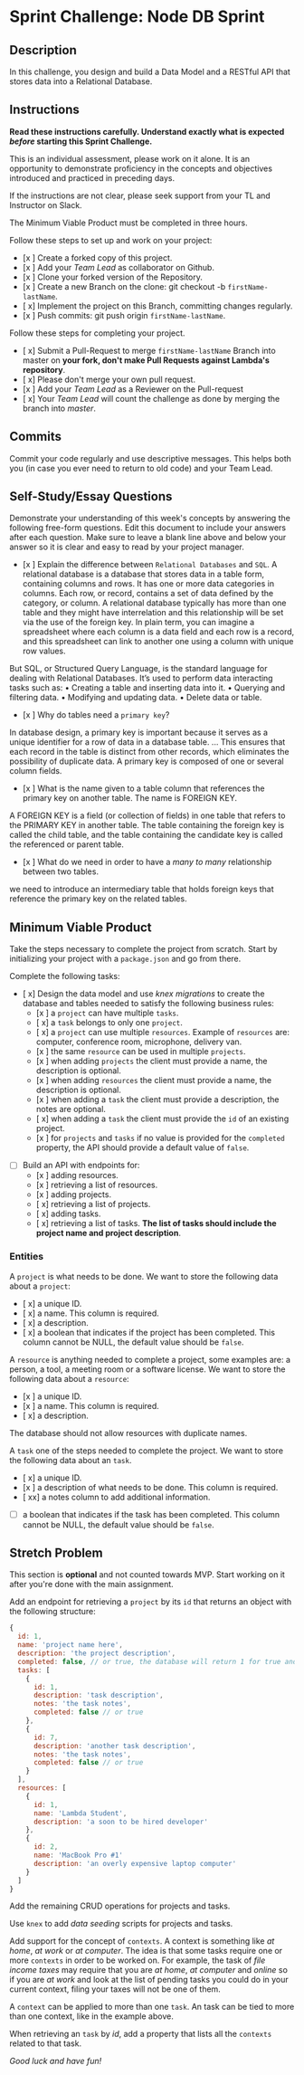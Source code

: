 # Sprint Challenge: Node DB Sprint

## Description

In this challenge, you design and build a Data Model and a RESTful API that stores data into a Relational Database.

## Instructions

**Read these instructions carefully. Understand exactly what is expected _before_ starting this Sprint Challenge.**

This is an individual assessment, please work on it alone. It is an opportunity to demonstrate proficiency in the concepts and objectives introduced and practiced in preceding days.

If the instructions are not clear, please seek support from your TL and Instructor on Slack.

The Minimum Viable Product must be completed in three hours.

Follow these steps to set up and work on your project:

- [x ] Create a forked copy of this project.
- [x ] Add your _Team Lead_ as collaborator on Github.
- [x ] Clone your forked version of the Repository.
- [x ] Create a new Branch on the clone: git checkout -b `firstName-lastName`.
- [ x] Implement the project on this Branch, committing changes regularly.
- [x ] Push commits: git push origin `firstName-lastName`.

Follow these steps for completing your project.

- [ x] Submit a Pull-Request to merge `firstName-lastName` Branch into master on **your fork, don't make Pull Requests against Lambda's repository**.
- [ x] Please don't merge your own pull request.
- [x ] Add your _Team Lead_ as a Reviewer on the Pull-request
- [ x] Your _Team Lead_ will count the challenge as done by merging the branch into _master_.

## Commits

Commit your code regularly and use descriptive messages. This helps both you (in case you ever need to return to old code) and your Team Lead.

## Self-Study/Essay Questions

Demonstrate your understanding of this week's concepts by answering the following free-form questions. Edit this document to include your answers after each question. Make sure to leave a blank line above and below your answer so it is clear and easy to read by your project manager.

- [x ] Explain the difference between `Relational Databases` and `SQL`.
A relational database is a database that stores data in a table form, containing columns and rows. It has one or more data categories in columns. Each row, or record, contains a set of data defined by the category, or column.
A relational database typically has more than one table and they might have interrelation and this relationship will be set via the use of the foreign key.
In plain term, you can imagine a spreadsheet where each column is a data field and each row is a record, and this spreadsheet can link to another one using a column with unique row values.

 But SQL, or Structured Query Language, is the standard language for dealing with Relational Databases. It’s used to perform data interacting tasks such as:
•	Creating a table and inserting data into it.
•	Querying and filtering data.
•	Modifying and updating data.
•	Delete data or table.



- [x ] Why do tables need a `primary key`?

In database design, a primary key is important because it serves as a unique identifier for a row of data in a database table. ... This ensures that each record in the table is distinct from other records, which eliminates the possibility of duplicate data. A primary key is composed of one or several column fields.

- [x ] What is the name given to a table column that references the primary key on another table.
The name is FOREIGN KEY.

A FOREIGN KEY is a field (or collection of fields) in one table that refers to the PRIMARY KEY in another table. The table containing the foreign key is called the child table, and the table containing the candidate key is called the referenced or parent table.

- [x ] What do we need in order to have a _many to many_ relationship between two tables.

we need to introduce an intermediary table that holds foreign keys that reference the primary key on the related tables. 

## Minimum Viable Product

Take the steps necessary to complete the project from scratch. Start by initializing your project with a `package.json` and go from there.

Complete the following tasks:

- [ x] Design the data model and use _knex migrations_ to create the database and tables needed to satisfy the following business rules:
  - [x ] a `project` can have multiple `tasks`.
  - [ x] a `task` belongs to only one `project`.
  - [ x] a `project` can use multiple `resources`. Example of `resources` are: computer, conference room, microphone, delivery van.
  - [x ] the same `resource` can be used in multiple `projects`.
  - [x ] when adding `projects` the client must provide a name, the description is optional.
  - [x ] when adding `resources` the client must provide a name, the description is optional.
  - [x ] when adding a `task` the client must provide a description, the notes are optional.
  - [ x] when adding a `task` the client must provide the `id` of an existing project.
  - [x ] for `projects` and `tasks` if no value is provided for the `completed` property, the API should provide a default value of `false`.
- [ ] Build an API with endpoints for:
  - [x ] adding resources.
  - [x ] retrieving a list of resources.
  - [x ] adding projects.
  - [ x] retrieving a list of projects.
  - [ x] adding tasks.
  - [ x] retrieving a list of tasks. **The list of tasks should include the project name and project description**.

### Entities

A `project` is what needs to be done. We want to store the following data about a `project`:

- [ x] a unique ID.
- [ x] a name. This column is required.
- [ x] a description.
- [ x] a boolean that indicates if the project has been completed. This column cannot be NULL, the default value should be `false`.

A `resource` is anything needed to complete a project, some examples are: a person, a tool, a meeting room or a software license. We want to store the following data about a `resource`:

- [x ] a unique ID.
- [x ] a name. This column is required.
- [ x] a description.

The database should not allow resources with duplicate names.

A `task` one of the steps needed to complete the project. We want to store the following data about an `task`.

- [ x] a unique ID.
- [x ] a description of what needs to be done. This column is required.
- [ xx] a notes column to add additional information.
- [ ] a boolean that indicates if the task has been completed. This column cannot be NULL, the default value should be `false`.

## Stretch Problem

This section is **optional** and not counted towards MVP. Start working on it after you're done with the main assignment.

Add an endpoint for retrieving a `project` by its `id` that returns an object with the following structure:

```js
{
  id: 1,
  name: 'project name here',
  description: 'the project description',
  completed: false, // or true, the database will return 1 for true and 0 for false, extra code is required to convert a 1 to true and a 0 to false.
  tasks: [
    {
      id: 1,
      description: 'task description',
      notes: 'the task notes',
      completed: false // or true
    },
    {
      id: 7,
      description: 'another task description',
      notes: 'the task notes',
      completed: false // or true
    }
  ],
  resources: [
    {
      id: 1,
      name: 'Lambda Student',
      description: 'a soon to be hired developer'
    },
    {
      id: 2,
      name: 'MacBook Pro #1'
      description: 'an overly expensive laptop computer'
    }
  ]
}
```

Add the remaining CRUD operations for projects and tasks.

Use `knex` to add _data seeding_ scripts for projects and tasks.

Add support for the concept of `contexts`. A context is something like _at home_, _at work_ or _at computer_. The idea is that some tasks require one or more `contexts` in order to be worked on. For example, the task of _file income taxes_ may require that you are _at home_, _at computer_ and _online_ so if you are _at work_ and look at the list of pending tasks you could do in your current context, filing your taxes will not be one of them.

A `context` can be applied to more than one `task`. An task can be tied to more than one context, like in the example above.

When retrieving an `task` by _id_, add a property that lists all the `contexts` related to that task.

_Good luck and have fun!_
